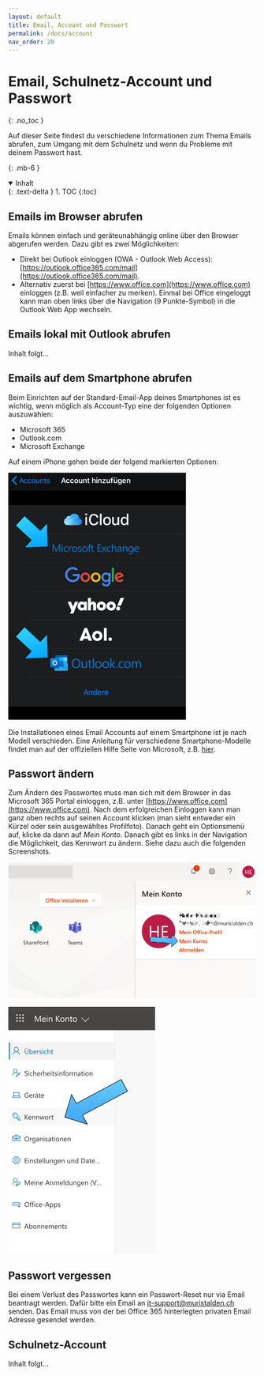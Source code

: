 ```yaml
---
layout: default
title: Email, Account und Passwort
permalink: /docs/account
nav_order: 20
---
```


# Email, Schulnetz-Account und Passwort
{: .no_toc }

Auf dieser Seite findest du verschiedene Informationen zum Thema Emails abrufen, zum Umgang mit dem Schulnetz und wenn du Probleme mit deinem Passwort hast. 


{: .mb-6 }

<details open markdown="block">
  <summary>
    Inhalt
  </summary>
  {: .text-delta }
1. TOC
{:toc}
</details>

## Emails im Browser abrufen

Emails können einfach und geräteunabhängig online über den Browser abgerufen werden. Dazu gibt es zwei Möglichkeiten:

- Direkt bei Outlook einloggen (OWA - Outlook Web Access): [https://outlook.office365.com/mail](https://outlook.office365.com/mail). 
- Alternativ zuerst bei [https://www.office.com](https://www.office.com) einloggen (z.B. weil einfacher zu merken). Einmal bei Office eingeloggt kann man oben links über die Navigation (9 Punkte-Symbol) in die Outlook Web App wechseln. 

## Emails lokal mit Outlook abrufen

Inhalt folgt...


## Emails auf dem Smartphone abrufen

Beim Einrichten auf der Standard-Email-App deines Smartphones ist es wichtig, wenn möglich als Account-Typ eine der folgenden Optionen auszuwählen:

- Microsoft 365
- Outlook.com
- Microsoft Exchange

Auf einem iPhone gehen beide der folgend markierten Optionen:

![docs/img/smartphone_email.png](../docs/img/smartphone_email.png "Smartphone Email")

Die Installationen eines Email Accounts auf einem Smartphone ist je nach Modell verschieden. Eine Anleitung für verschiedene Smartphone-Modelle findet man auf der offiziellen Hilfe Seite von Microsoft, z.B. [hier](https://support.microsoft.com/de-de/office/einrichten-von-ger%C3%A4ten-f%C3%BCr-office-365-7fb4b75b-b939-4241-bc84-6bd9b90a7a64). 


## Passwort ändern

Zum Ändern des Passwortes muss man sich mit dem Browser in das Microsoft 365 Portal einloggen, z.B. unter [https://www.office.com](https://www.office.com). Nach dem erfolgreichen Einloggen kann man ganz oben rechts auf seinen Account klicken (man sieht entweder ein Kürzel oder sein ausgewähltes Profilfoto). Danach geht ein Optionsmenü auf, klicke da dann auf *Mein Konto*. Danach gibt es links in der Navigation die Möglichkeit, das Kennwort zu ändern. Siehe dazu auch die folgenden Screenshots.

![docs/img/pwreset1.png](../docs/img/pwreset1.png "Passwort Reset")

![docs/img/pwreset2.png](../docs/img/pwreset2.png "Passwort Reset")

## Passwort vergessen

Bei einem Verlust des Passwortes kann ein Passwort-Reset nur via Email beantragt werden. Dafür bitte ein Email an [it-support@muristalden.ch](mailto:it-support@muristalden.ch) senden. Das Email muss von der bei Office 365 hinterlegten privaten Email Adresse gesendet werden. 


## Schulnetz-Account

Inhalt folgt...
